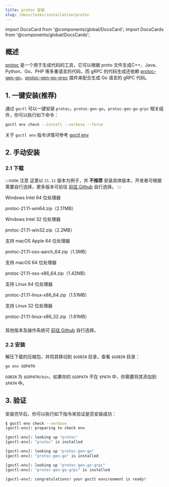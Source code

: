```yaml
---
title: protoc 安装
slug: /docs/tasks/installation/protoc
---
```


import DocsCard from '@components/global/DocsCard';
import DocsCards from '@components/global/DocsCards';

## 概述

<a href="https://protobuf.dev/" target="_blank">protoc</a> 是一个用于生成代码的工具，它可以根据 proto 文件生成C++、Java、Python、Go、PHP 等多重语言的代码，而 gRPC 的代码生成还依赖 <a href="https://github.com/golang/protobuf/tree/master/protoc-gen-go" target="_blank">protoc-gen-go</a>，<a href="https://pkg.go.dev/google.golang.org/grpc/cmd/protoc-gen-go-grpc" target="_blank">protoc-gen-go-grpc</a> 插件来配合生成 Go 语言的 gRPC 代码。

## 1. 一键安装(推荐)

通过 `goctl` 可以一键安装 `protoc`，`protoc-gen-go`，`protoc-gen-go-grpc` 相关组件，你可以执行如下命令：

```bash
goctl env check --install --verbose --force
```

关于 `goctl env` 指令详情可参考 <a href="/docs/tutorials/cli/env" target="_blank">goctl env</a>

## 2. 手动安装

### 2.1 下载

:::note 注意
这里以 `21.11` 版本为例子，并 **不推荐** 安装具体版本，开发者可根据需要自行选择，更多版本可前往 [前往 Github](https://github.com/protocolbuffers/protobuf/releases) 自行选择。
:::

<DocsCards>

<DocsCard
header="Microsoft Windows"
href="https://github.com/protocolbuffers/protobuf/releases/download/v21.11/protoc-21.11-win64.zip" >
    <p>Windows Intel 64 位处理器</p>
    <a>protoc-21.11-win64.zip（2.17MB）</a>
</DocsCard>

<DocsCard
header="Microsoft Windows"
href="https://github.com/protocolbuffers/protobuf/releases/download/v21.11/protoc-21.11-win32.zip" >
    <p>Windows Intel 32 位处理器</p>
    <a>protoc-21.11-win32.zip（2.2MB）</a>
</DocsCard>

<DocsCard
header="Apple macOS（ARM64）"
href="https://github.com/protocolbuffers/protobuf/releases/download/v21.11/protoc-21.11-osx-aarch_64.zip" >
    <p>支持 macOS Apple 64 位处理器</p>
    <a>protoc-21.11-osx-aarch_64.zip（1.3MB）</a>
</DocsCard>

<DocsCard
header="Apple macOS（x86-64）"
href="https://github.com/protocolbuffers/protobuf/releases/download/v21.11/protoc-21.11-osx-x86_64.zip" >
    <p>支持 macOS 64 位处理器</p>
    <a>protoc-21.11-osx-x86_64.zip（1.42MB）</a>
</DocsCard>

<DocsCard
header="Linux"
href="https://github.com/protocolbuffers/protobuf/releases/download/v21.11/protoc-21.11-linux-x86_64.zip" >
    <p>支持 Linux 64 位处理器</p>
    <a>protoc-21.11-linux-x86_64.zip（1.51MB）</a>
</DocsCard>

<DocsCard
header="Linux"
href="https://github.com/protocolbuffers/protobuf/releases/download/v21.11/protoc-21.11-linux-x86_32.zip" >
    <p>支持 Linux 32 位处理器</p>
    <a>protoc-21.11-linux-x86_32.zip（1.61MB）</a>
</DocsCard>

</DocsCards>

###

其他版本及操作系统可 [前往 Github](https://github.com/protocolbuffers/protobuf/releases) 自行选择。

### 2.2 安装

解压下载的压缩包，并将其移动到 `$GOBIN` 目录，查看 `$GOBIN` 目录：

```bash
go env GOPATH
```

`GOBIN` 为 `$GOPATH/bin`，如果你的 `$GOPATH` 不在 `$PATH` 中，你需要将其添加到 `$PATH` 中。

## 3. 验证

安装完毕后，你可以执行如下指令来验证是否安装成功：

```bash
$ goctl env check --verbose
[goctl-env]: preparing to check env

[goctl-env]: looking up "protoc"
[goctl-env]: "protoc" is installed

[goctl-env]: looking up "protoc-gen-go"
[goctl-env]: "protoc-gen-go" is installed

[goctl-env]: looking up "protoc-gen-go-grpc"
[goctl-env]: "protoc-gen-go-grpc" is installed

[goctl-env]: congratulations! your goctl environment is ready!
```
